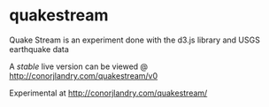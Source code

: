 # quakestream
Quake Stream is an experiment done with the d3.js library and USGS earthquake data


A *stable* live version can be viewed @ http://conorjlandry.com/quakestream/v0

Experimental at http://conorjlandry.com/quakestream/ 

